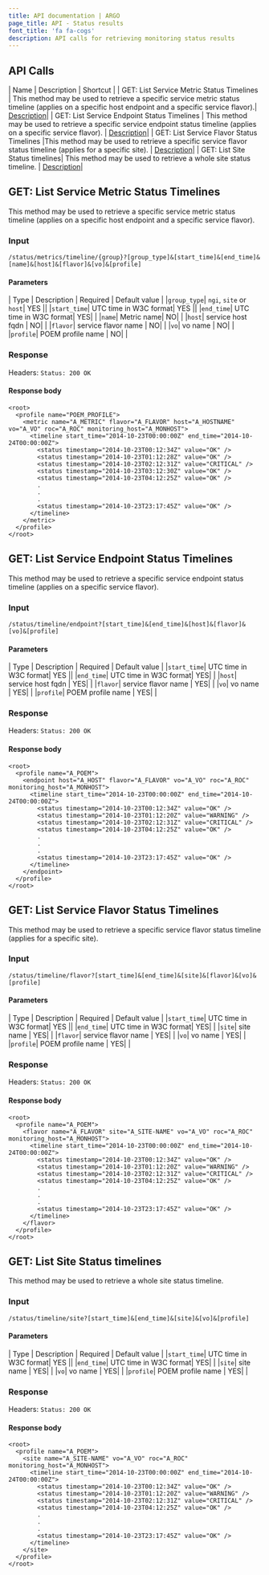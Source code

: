 ```yaml
---
title: API documentation | ARGO
page_title: API - Status results
font_title: 'fa fa-cogs'
description: API calls for retrieving monitoring status results
---
```


## API Calls

| Name  | Description | Shortcut |
| GET: List Service Metric Status Timelines | This method may be used to retrieve a specific service metric status timeline (applies on a specific host endpoint and a specific service flavor).|<a href="#1"> Description</a>|
| GET: List Service Endpoint Status Timelines | This method may be used to retrieve a specific service endpoint status timeline (applies on a specific service flavor). | <a href="#2"> Description</a>|
| GET: List Service Flavor Status Timelines |This method may be used to retrieve a specific service flavor status timeline (applies for a specific site). | <a href="#3"> Description</a>|
| GET: List Site Status timelines| This method may be used to retrieve a whole site status timeline. | <a href="#4"> Description</a>|


<a id="1"></a>

## GET: List Service Metric Status Timelines

This method may be used to retrieve a specific service metric status timeline (applies on a specific host endpoint and a specific service flavor).

### Input

    /status/metrics/timeline/{group}?[group_type]&[start_time]&[end_time]&[name]&[host]&[flavor]&[vo]&[profile]

#### Parameters

| Type | Description | Required | Default value |
|`group_type`| `ngi`, `site` or `host`| YES ||
|`start_time`| UTC time in W3C format| YES ||
|`end_time`| UTC time in W3C format| YES| |
|`name`| Metric name| NO| |
|`host`| service host fqdn | NO| |
|`flavor`| service flavor name | NO| |
|`vo`| vo name | NO| |
|`profile`| POEM profile name | NO| |

### Response

Headers: `Status: 200 OK`

#### Response body

    <root>
      <profile name="POEM_PROFILE">
        <metric name="A_METRIC" flavor="A_FLAVOR" host="A_HOSTNAME" vo="A_VO" roc="A_ROC" monitoring_host="A_MONHOST">
          <timeline start_time="2014-10-23T00:00:00Z" end_time="2014-10-24T00:00:00Z">
            <status timestamp="2014-10-23T00:12:34Z" value="OK" />
            <status timestamp="2014-10-23T01:12:28Z" value="OK" />
            <status timestamp="2014-10-23T02:12:31Z" value="CRITICAL" />
            <status timestamp="2014-10-23T03:12:30Z" value="OK" />
            <status timestamp="2014-10-23T04:12:25Z" value="OK" />
            .
            .
            .
            <status timestamp="2014-10-23T23:17:45Z" value="OK" />
          </timeline>
        </metric>
      </profile>
    </root>

<a id="2"></a>

## GET: List Service Endpoint Status Timelines

This method may be used to retrieve a specific service endpoint status timeline (applies on a specific service flavor).

### Input

    /status/timeline/endpoint?[start_time]&[end_time]&[host]&[flavor]&[vo]&[profile]

#### Parameters

| Type | Description | Required | Default value |
|`start_time`| UTC time in W3C format| YES ||
|`end_time`| UTC time in W3C format| YES| |
|`host`| service host fqdn | YES| |
|`flavor`| service flavor name | YES| |
|`vo`| vo name | YES| |
|`profile`| POEM profile name | YES| |

### Response

Headers: `Status: 200 OK`

#### Response body

    <root>
      <profile name="A_POEM">
        <endpoint host="A_HOST" flavor="A_FLAVOR" vo="A_VO" roc="A_ROC" monitoring_host="A_MONHOST">
          <timeline start_time="2014-10-23T00:00:00Z" end_time="2014-10-24T00:00:00Z">
            <status timestamp="2014-10-23T00:12:34Z" value="OK" />
            <status timestamp="2014-10-23T01:12:20Z" value="WARNING" />
            <status timestamp="2014-10-23T02:12:31Z" value="CRITICAL" />
            <status timestamp="2014-10-23T04:12:25Z" value="OK" />
            .
            .
            .
            <status timestamp="2014-10-23T23:17:45Z" value="OK" />
          </timeline>
        </endpoint>
      </profile>
    </root>


<a id="3"></a>

## GET: List Service Flavor Status Timelines

This method may be used to retrieve a specific service flavor status timeline (applies for a specific site).

### Input

    /status/timeline/flavor?[start_time]&[end_time]&[site]&[flavor]&[vo]&[profile]

#### Parameters

| Type | Description | Required | Default value |
|`start_time`| UTC time in W3C format| YES ||
|`end_time`| UTC time in W3C format| YES| |
|`site`| site name | YES| |
|`flavor`| service flavor name | YES| |
|`vo`| vo name | YES| |
|`profile`| POEM profile name | YES| |

### Response

Headers: `Status: 200 OK`

#### Response body

    <root>
      <profile name="A_POEM">
        <flavor name="A_FLAVOR" site="A_SITE-NAME" vo="A_VO" roc="A_ROC" monitoring_host="A_MONHOST">
          <timeline start_time="2014-10-23T00:00:00Z" end_time="2014-10-24T00:00:00Z">
            <status timestamp="2014-10-23T00:12:34Z" value="OK" />
            <status timestamp="2014-10-23T01:12:20Z" value="WARNING" />
            <status timestamp="2014-10-23T02:12:31Z" value="CRITICAL" />
            <status timestamp="2014-10-23T04:12:25Z" value="OK" />
            .
            .
            .
            <status timestamp="2014-10-23T23:17:45Z" value="OK" />
          </timeline>
        </flavor>
      </profile>
    </root>


<a id="4"></a>

## GET: List Site Status timelines

This method may be used to retrieve a whole site status timeline.

### Input

    /status/timeline/site?[start_time]&[end_time]&[site]&[vo]&[profile]


#### Parameters

| Type | Description | Required | Default value |
|`start_time`| UTC time in W3C format| YES ||
|`end_time`| UTC time in W3C format| YES| |
|`site`| site name | YES| |
|`vo`| vo name | YES| |
|`profile`| POEM profile name | YES| |


### Response

Headers: `Status: 200 OK`

#### Response body

    <root>
      <profile name="A_POEM">
        <site name="A_SITE-NAME" vo="A_VO" roc="A_ROC" monitoring_host="A_MONHOST">
          <timeline start_time="2014-10-23T00:00:00Z" end_time="2014-10-24T00:00:00Z">
            <status timestamp="2014-10-23T00:12:34Z" value="OK" />
            <status timestamp="2014-10-23T01:12:20Z" value="WARNING" />
            <status timestamp="2014-10-23T02:12:31Z" value="CRITICAL" />
            <status timestamp="2014-10-23T04:12:25Z" value="OK" />
            .
            .
            .
            <status timestamp="2014-10-23T23:17:45Z" value="OK" />
          </timeline>
        </site>
      </profile>
    </root>


